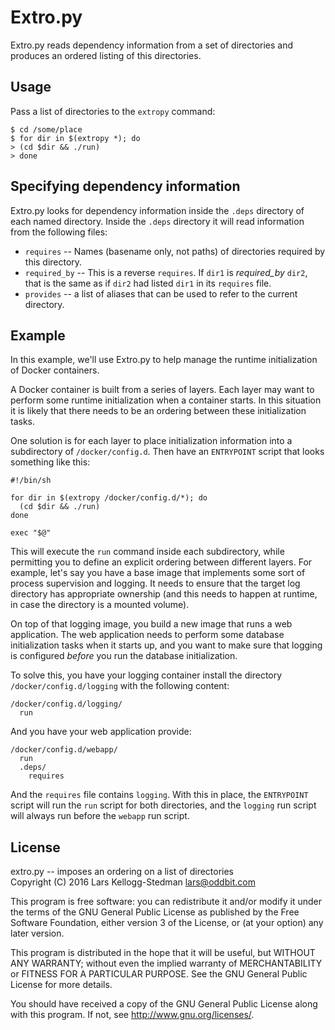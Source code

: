 # Extro.py

Extro.py reads dependency information from a set of directories and
produces an ordered listing of this directories.

## Usage

Pass a list of directories to the `extropy` command:

    $ cd /some/place
    $ for dir in $(extropy *); do
    > (cd $dir && ./run)
    > done

## Specifying dependency information

Extro.py looks for dependency information inside the `.deps` directory of
each named directory.  Inside the `.deps` directory it will read
information from the following files:

- `requires` -- Names (basename only, not paths) of directories
  required by this directory.
- `required_by` -- This is a reverse `requires`.  If `dir1` is
  *required_by* `dir2`, that is the same as if `dir2` had listed `dir1`
  in its `requires` file.
- `provides` -- a list of aliases that can be used to refer to the
  current directory.

## Example

In this example, we'll use Extro.py to help manage the runtime
initialization of Docker containers.

A Docker container is built from a series of layers.  Each layer may
want to perform some runtime initialization when a container starts.
In this situation it is likely that there needs to be an ordering
between these initialization tasks.

One solution is for each layer to place initialization information
into a subdirectory of `/docker/config.d`.  Then have an `ENTRYPOINT`
script that looks something like this:

    #!/bin/sh

    for dir in $(extropy /docker/config.d/*); do
      (cd $dir && ./run)
    done

    exec "$@"

This will execute the `run` command inside each subdirectory, while
permitting you to define an explicit ordering between different
layers. For example, let's say you have a base image that implements
some sort of process supervision and logging.  It needs to ensure that
the target log directory has appropriate ownership (and this needs to
happen at runtime, in case the directory is a mounted volume). 

On top of that logging image, you build a new image that runs a web
application. The web application needs to perform some database
initialization tasks when it starts up, and you want to make sure that
logging is configured *before* you run the database initialization.

To solve this, you have your logging container install the directory
`/docker/config.d/logging` with the following content:

    /docker/config.d/logging/
      run

And you have your web application provide:

    /docker/config.d/webapp/
      run
      .deps/
        requires

And the `requires` file contains `logging`.  With this in place, the
`ENTRYPOINT` script will run the `run` script for both directories,
and the `logging` run script will always run before the `webapp` run
script.
## License

extro.py -- imposes an ordering on a list of directories  
Copyright (C) 2016 Lars Kellogg-Stedman <lars@oddbit.com>

This program is free software: you can redistribute it and/or modify
it under the terms of the GNU General Public License as published by
the Free Software Foundation, either version 3 of the License, or
(at your option) any later version.

This program is distributed in the hope that it will be useful,
but WITHOUT ANY WARRANTY; without even the implied warranty of
MERCHANTABILITY or FITNESS FOR A PARTICULAR PURPOSE.  See the
GNU General Public License for more details.

You should have received a copy of the GNU General Public License
along with this program.  If not, see <http://www.gnu.org/licenses/>.
